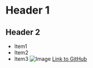 # Header 1
## Header 2
- Item1
- Item2
- Item3
![Image](https://the7eagles.com/wp-content/uploads/2024/05/Parts-of-Image-URL-1.webp)
[Link to GitHub](https://github.com)
